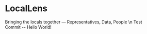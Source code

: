 # LocalLens
Bringing the locals together — Representatives, Data, People \n
Test Commit -- Hello World!